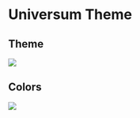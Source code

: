 # Universum Theme

## Theme 

![](https://raw.githubusercontent.com/dbeff/vscode-theme-universum/main/resources/screenshot.png)


## Colors

![](https://raw.githubusercontent.com/dbeff/vscode-theme-universum/main/resources/colors.png)


